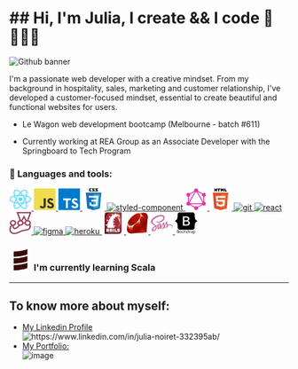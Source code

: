 <h1>## Hi, I'm Julia, I create && I code 👋 👩🏻‍💻</h1>



![Github banner](https://user-images.githubusercontent.com/78125712/203872710-8844e818-1fed-4fac-8bb1-f5d72b4c9c68.png)







I'm a passionate web developer with a creative mindset. From my background in hospitality, sales, marketing and customer relationship, I've developed a customer-focused mindset, essential to create beautiful and functional websites for users.

- Le Wagon web development bootcamp (Melbourne - batch #611)

- Currently working at REA Group as an Associate Developer with the Springboard to Tech Program 

<h3 align="left">🚀 Languages and tools:</h3>
<p align="left"> <a href="https://developer.mozilla.org/en-US/docs/Web/JavaScript" target="_blank"> <img src="https://raw.githubusercontent.com/devicons/devicon/master/icons/react/react-original.svg" alt="react" width="40" height="40"/> </a> <a href="https://developer.mozilla.org/en-US/docs/Web/JavaScript" target="_blank"> <img src="https://raw.githubusercontent.com/devicons/devicon/master/icons/javascript/javascript-original.svg" alt="javascript" width="40" height="40"/> </a> <a href="https://developer.mozilla.org/en-US/docs/Web/JavaScript" target="_blank"> <img src="https://raw.githubusercontent.com/devicons/devicon/master/icons/typescript/typescript-original.svg" alt="typescript" width="40" height="40"/> </a> <a href="https://www.w3schools.com/css/" target="_blank"> <img src="https://raw.githubusercontent.com/devicons/devicon/master/icons/css3/css3-original-wordmark.svg" alt="css3" width="40" height="40"/> </a> <a href="https://developer.mozilla.org/en-US/docs/Web/JavaScript" target="_blank"> <img src="https://raw.githubusercontent.com/styled-components/brand/master/styled-components.png" alt="styled-component" width="40" height="40"/> </a> <a href="https://developer.mozilla.org/en-US/docs/Web/JavaScript" target="_blank"> <img src="https://raw.githubusercontent.com/devicons/devicon/master/icons/graphql/graphql-plain.svg" alt="graphql" width="40" height="40"/> </a> <a href="https://www.w3.org/html/" target="_blank"> <img src="https://raw.githubusercontent.com/devicons/devicon/master/icons/html5/html5-original-wordmark.svg" alt="html5" width="40" height="40"/> </a> <a href="https://git-scm.com/" target="_blank"> <img src="https://www.vectorlogo.zone/logos/git-scm/git-scm-icon.svg" alt="git" width="40" height="40"/> </a> <a href="https://testing-library.com/img/octopus-128x128.png" target="_blank"> <img src="https://testing-library.com/img/octopus-128x128.png" alt="react" width="40" height="40"/> </a> <a href="https://raw.githubusercontent.com/devicons/devicon/master/icons/jest/jest-plain.svg" target="_blank"> <img src="https://raw.githubusercontent.com/devicons/devicon/master/icons/jest/jest-plain.svg" alt="react" width="40" height="40"/> </a> <a href="https://www.figma.com/" target="_blank"> <img src="https://www.vectorlogo.zone/logos/figma/figma-icon.svg" alt="figma" width="40" height="40"/> </a> <a href="https://heroku.com" target="_blank"> <img src="https://www.vectorlogo.zone/logos/heroku/heroku-icon.svg" alt="heroku" width="40" height="40"/> </a> <a href="https://rubyonrails.org" target="_blank"> <img src="https://raw.githubusercontent.com/devicons/devicon/master/icons/rails/rails-original-wordmark.svg" alt="rails" width="40" height="40"/> </a> <a href="https://www.ruby-lang.org/en/" target="_blank"> <img src="https://raw.githubusercontent.com/devicons/devicon/master/icons/ruby/ruby-original.svg" alt="ruby" width="40" height="40"/> </a> <a href="https://sass-lang.com" target="_blank"> <img src="https://raw.githubusercontent.com/devicons/devicon/master/icons/sass/sass-original.svg" alt="sass" width="40" height="40"/> </a> <a href="https://getbootstrap.com" target="_blank"> <img src="https://raw.githubusercontent.com/devicons/devicon/master/icons/bootstrap/bootstrap-plain-wordmark.svg" alt="bootstrap" width="40" height="40"/> </a></p>

<!-- 
🚀 Tech Stack:
Javascript (ES6) | Ruby | Ruby on Rails | HTML | CSS/Sass | Bootstrap -->

<h3 align="left"><a https://raw.githubusercontent.com/devicons/devicon/master/icons/scala/scala-plain.svg" target="_blank"> <img src="https://raw.githubusercontent.com/devicons/devicon/master/icons/scala/scala-plain.svg" alt="react" width="40" height="40"/> </a> I'm currently learning Scala</h3>



<hr>




<h2><strong>To know more about myself:</strong></h2>

<ul>
  <li><a href="https://linkedin.com/in/https://www.linkedin.com/in/julia-noiret-332395ab/" target="blank">My Linkedin Profile</a> <img src="https://raw.githubusercontent.com/rahuldkjain/github-profile-readme-generator/master/src/images/icons/Social/linked-in-alt.svg" alt="https://www.linkedin.com/in/julia-noiret-332395ab/" height="20" width="20" /></li>
  <li><a href="https://julianoiret.github.io/portfolio/" target="blank">My Portfolio:</a></li>
 
  
  <img width="300" alt="image" src="https://user-images.githubusercontent.com/78125712/124884309-7eba3680-e015-11eb-8637-062a97f538f1.png">


<!--
**julianoiret/julianoiret** is a ✨ _special_ ✨ repository because its `README.md` (this file) appears on your GitHub profile.

Here are some ideas to get you started:

- 🔭 I’m currently working on ...
- 🌱 I’m currently learning ...
- 👯 I’m looking to collaborate on ...
- 🤔 I’m looking for help with ...
- 💬 Ask me about ...
- 📫 How to reach me: ...
- 😄 Pronouns: ...
- ⚡ Fun fact: ...
-->
